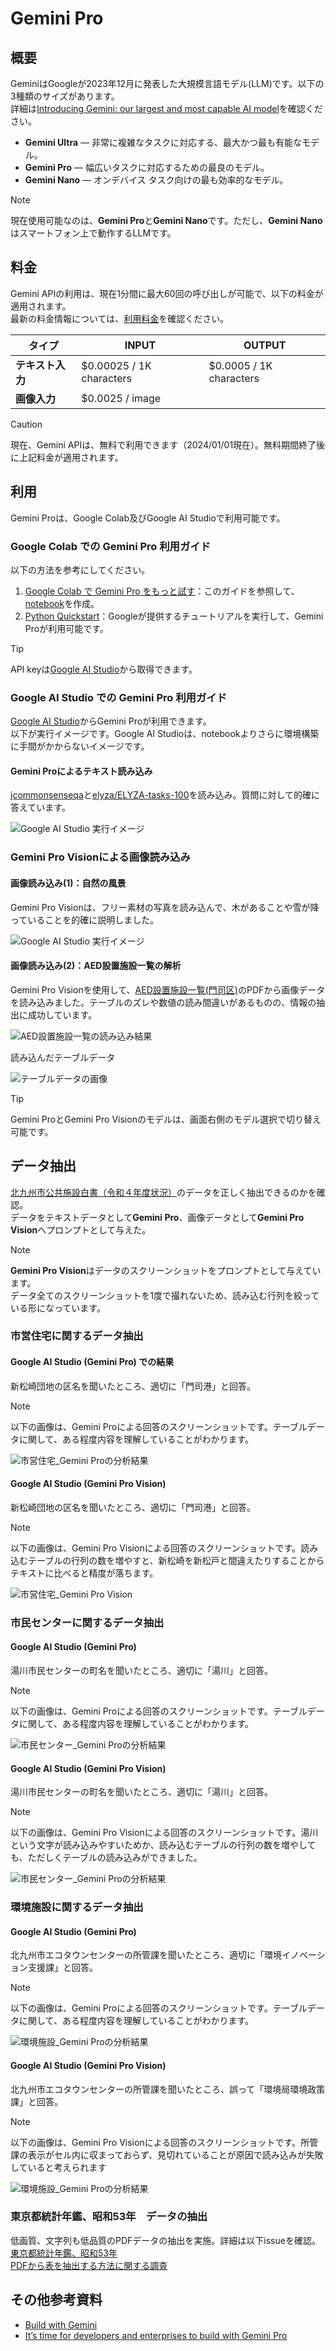 # Gemini Pro

## 概要
GeminiはGoogleが2023年12月に発表した大規模言語モデル(LLM)です。以下の3種類のサイズがあります。  
詳細は[Introducing Gemini: our largest and most capable AI model](https://blog.google/technology/ai/google-gemini-ai/#introducing-gemini)を確認ください。
- **Gemini Ultra** — 非常に複雑なタスクに対応する、最大かつ最も有能なモデル。
- **Gemini Pro** — 幅広いタスクに対応するための最良のモデル。
- **Gemini Nano** — オンデバイス タスク向けの最も効率的なモデル。

> [!NOTE]
> 現在使用可能なのは、**Gemini Pro**と**Gemini Nano**です。ただし、**Gemini Nano**はスマートフォン上で動作するLLMです。

## 料金

 Gemini APIの利用は、現在1分間に最大60回の呼び出しが可能で、以下の料金が適用されます。  
 最新の料金情報については、[利用料金](https://blog.google/technology/ai/gemini-api-developers-cloud/)を確認ください。

| タイプ                  | INPUT                 | OUTPUT                   |
|-------------------------|---------------------------|---------------------------|
| **テキスト入力**        | $0.00025 / 1K characters        | $0.0005 / 1K characters         |
| **画像入力**            | $0.0025 / image            |                       |

> [!CAUTION]
> 現在、Gemini APIは、無料で利用できます（2024/01/01現在）。無料期間終了後に上記料金が適用されます。


## 利用
Gemini Proは、Google Colab及びGoogle AI Studioで利用可能です。

### Google Colab での Gemini Pro 利用ガイド

以下の方法を参考にしてください。

1. [Google Colab で Gemini Pro をもっと試す](https://note.com/npaka/n/n1c368639cada)：このガイドを参照して、[notebook](notebook/Gemini%20Pro.ipynb)を作成。
2. [Python Quickstart](https://colab.research.google.com/github/google/generative-ai-docs/blob/main/site/en/tutorials/python_quickstart.ipynb#scrollTo=lEXQ3OwKIa-O)：Googleが提供するチュートリアルを実行して、Gemini Proが利用可能です。

> [!TIP]
> API keyは[Google AI Studio](https://makersuite.google.com/app/apikey)から取得できます。



### Google AI Studio での Gemini Pro 利用ガイド
[Google AI Studio](https://makersuite.google.com/)からGemini Proが利用できます。  
以下が実行イメージです。Google AI Studioは、notebookよりさらに環境構築に手間がかからないイメージです。  

#### Gemini Proによるテキスト読み込み
[jcommonsenseqa](https://github.com/yahoojapan/JGLUE/blob/c35b43c73056f6898837de0dcc5ba11cc7dc3ecc/datasets/jcommonsenseqa-v1.1/valid-v1.1.json#L125C6-L125C6)と[elyza/ELYZA-tasks-100](https://huggingface.co/datasets/elyza/ELYZA-tasks-100)を読み込み。質問に対して的確に答えています。  

![Google AI Studio 実行イメージ](data/gemini_pro/JGLUE.png)

### Gemini Pro Visionによる画像読み込み

#### 画像読み込み(1)：自然の風景

Gemini Pro Visionは、フリー素材の写真を読み込んで、木があることや雪が降っていることを的確に説明しました。

![Google AI Studio 実行イメージ](data/gemini_pro_vision/tree.png)

#### 画像読み込み(2)：AED設置施設一覧の解析

Gemini Pro Visionを使用して、[AED設置施設一覧(門司区)](https://www.city.kitakyushu.lg.jp/files/001024483.pdf)のPDFから画像データを読み込みました。テーブルのズレや数値の読み間違いがあるものの、情報の抽出に成功しています。

![AED設置施設一覧の読み込み結果](data/gemini_pro_vision/vision_aed.png)

読み込んだテーブルデータ

![テーブルデータの画像](data/gemini_pro_vision/aed_prompt.jpg)

> [!TIP]
> Gemini ProとGemini Pro Visionのモデルは、画面右側のモデル選択で切り替え可能です。



## データ抽出
[北九州市公共施設白書（令和４年度状況）](https://www.city.kitakyushu.lg.jp/files/001058942.pdf)のデータを正しく抽出できるのかを確認。  
データをテキストデータとして**Gemini Pro**、画像データとして**Gemini Pro Vision**へプロンプトとして与えた。
> [!NOTE]
> **Gemini Pro Vision**はデータのスクリーンショットをプロンプトとして与えています。  
> データ全てのスクリーンショットを1度で撮れないため、読み込む行列を絞っている形になっています。

### 市営住宅に関するデータ抽出

#### Google AI Studio (Gemini Pro) での結果

新松崎団地の区名を聞いたところ、適切に「門司港」と回答。

> [!NOTE]
> 以下の画像は、Gemini Proによる回答のスクリーンショットです。テーブルデータに関して、ある程度内容を理解していることがわかります。

![市営住宅_Gemini Proの分析結果](data/gemini_pro/text_municipal_housing.png)



#### Google AI Studio (Gemini Pro Vision)
新松崎団地の区名を聞いたところ、適切に「門司港」と回答。

> [!NOTE]
> 以下の画像は、Gemini Pro Visionによる回答のスクリーンショットです。読み込むテーブルの行列の数を増やすと、新松崎を新松戸と間違えたりすることからテキストに比べると精度が落ちます。

![市営住宅_Gemini Pro Vision](data/gemini_pro_vision/vision_municipal_housing.png)

### 市民センターに関するデータ抽出
#### Google AI Studio (Gemini Pro)
湯川市民センターの町名を聞いたところ、適切に「湯川」と回答。

> [!NOTE]
> 以下の画像は、Gemini Proによる回答のスクリーンショットです。テーブルデータに関して、ある程度内容を理解していることがわかります。

![市民センター_Gemini Proの分析結果](data/gemini_pro/text_civic_center.png)
#### Google AI Studio (Gemini Pro Vision)
湯川市民センターの町名を聞いたところ、適切に「湯川」と回答。

> [!NOTE]
> 以下の画像は、Gemini Pro Visionによる回答のスクリーンショットです。湯川という文字が読み込みやすいためか、読み込むテーブルの行列の数を増やしても、ただしくテーブルの読み込みができました。

![市民センター_Gemini Proの分析結果](data/gemini_pro_vision/vision_civic_center.png)


### 環境施設に関するデータ抽出
#### Google AI Studio (Gemini Pro)
北九州市エコタウンセンターの所管課を聞いたところ、適切に「環境イノベーション支援課」と回答。

> [!NOTE]
> 以下の画像は、Gemini Proによる回答のスクリーンショットです。テーブルデータに関して、ある程度内容を理解していることがわかります。

![環境施設_Gemini Proの分析結果](data/gemini_pro/text_env_factory.png)

#### Google AI Studio (Gemini Pro Vision)
北九州市エコタウンセンターの所管課を聞いたところ、誤って「環境局環境政策課」と回答。

> [!NOTE]
> 以下の画像は、Gemini Pro Visionによる回答のスクリーンショットです。所管課の表示がセル内に収まっておらず、見切れていることが原因で読み込みが失敗していると考えられます

![環境施設_Gemini Proの分析結果](data/gemini_pro_vision/vision_env_factory.png)

### 東京都統計年鑑、昭和53年　データの抽出
低画質、文字列も低品質のPDFデータの抽出を実施。詳細は以下issueを確認。  
[東京都統計年鑑、昭和53年](https://www.toukei.metro.tokyo.lg.jp/tnenkan/1978/tn78qa0020.pdf)  
[PDFから表を抽出する方法に関する調査](https://github.com/dx-junkyard/opendata-bridge-research/issues/3#issuecomment-1902482624)

## その他参考資料
- [Build with Gemini](https://ai.google.dev/)
- [It’s time for developers and enterprises to build with Gemini Pro](https://blog.google/technology/ai/gemini-api-developers-cloud/)
